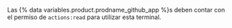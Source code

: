 Las {% data variables.product.prodname_github_app %}s deben contar con el permiso de `actions:read` para utilizar esta terminal.